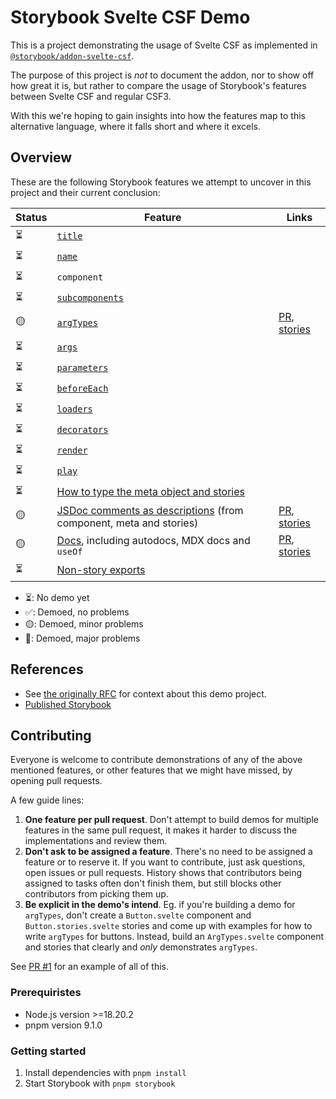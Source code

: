 # Storybook Svelte CSF Demo

This is a project demonstrating the usage of Svelte CSF as implemented in [`@storybook/addon-svelte-csf`](https://github.com/storybookjs/addon-svelte-csf).

The purpose of this project is _not_ to document the addon, nor to show off how great it is, but rather to compare the usage of Storybook's features between Svelte CSF and regular CSF3.

With this we're hoping to gain insights into how the features map to this alternative language, where it falls short and where it excels.

## Overview

These are the following Storybook features we attempt to uncover in this project and their current conclusion:

<!-- prettier-ignore-start -->

| Status | Feature | Links |
| ------ | ------- | ----- |
| ⏳     | [`title`](https://storybook.js.org/docs/writing-stories/naming-components-and-hierarchy#naming-stories) |  |
| ⏳     | [`name`](https://storybook.js.org/docs/writing-stories#rename-stories) |  |
| ⏳     | `component` |  |
| ⏳     | [`subcomponents`](https://storybook.js.org/docs/writing-stories/stories-for-multiple-components) |  |
| 🟡     | [`argTypes`](https://storybook.js.org/docs/api/arg-types#argtypes)  | [PR](https://github.com/storybookjs/svelte-csf-demo/pull/4), [stories](https://main--663faba8e103e55dccd640dc.chromatic.com/?path=/docs/argtypes)  |
| ⏳     | [`args`](https://storybook.js.org/docs/writing-stories/args) |  |
| ⏳     | [`parameters`](https://storybook.js.org/docs/writing-stories/parameters) |  |
| ⏳     | [`beforeEach`](https://storybook.js.org/docs/8.1/writing-stories/mocking-modules#using-mocked-modules-in-stories) |  |
| ⏳     | [`loaders`](https://storybook.js.org/docs/writing-stories/loaders) |  |
| ⏳     | [`decorators`](https://storybook.js.org/docs/writing-stories/decorators) |  |
| ⏳     | [`render`](https://storybook.js.org/docs/api/csf#custom-render-functions) |  |
| ⏳     | [`play`](https://storybook.js.org/docs/writing-stories/play-function) |  |
| ⏳     | [How to type the meta object and stories](https://storybook.js.org/docs/writing-stories/typescript) |  |
| 🟡     | [JSDoc comments as descriptions](https://storybook.js.org/docs/api/doc-block-description#writing-descriptions) (from component, meta and stories) | [PR](https://github.com/storybookjs/svelte-csf-demo/pull/2), [stories](https://main--663faba8e103e55dccd640dc.chromatic.com/?path=/docs/description-from-comment-svelte-csf--docs) |
| 🟡     | [Docs](https://storybook.js.org/docs/writing-docs/mdx), including autodocs, MDX docs and `useOf` | [PR](https://github.com/storybookjs/svelte-csf-demo/pull/1), [stories](https://main--663faba8e103e55dccd640dc.chromatic.com/?path=/docs/docs) |
| ⏳     | [Non-story exports](https://storybook.js.org/docs/api/csf#non-story-exports) |  |

<!-- prettier-ignore-end -->

- ⏳: No demo yet
- ✅: Demoed, no problems
- 🟡: Demoed, minor problems
- 🔴: Demoed, major problems

## References

- See [the originally RFC](https://github.com/storybookjs/storybook/discussions/27092) for context about this demo project.
- [Published Storybook](https://main--663faba8e103e55dccd640dc.chromatic.com)

## Contributing

Everyone is welcome to contribute demonstrations of any of the above mentioned features, or other features that we might have missed, by opening pull requests.

A few guide lines:

1. **One feature per pull request**. Don't attempt to build demos for multiple features in the same pull request, it makes it harder to discuss the implementations and review them.
2. **Don't ask to be assigned a feature**. There's no need to be assigned a feature or to reserve it. If you want to contribute, just ask questions, open issues or pull requests. History shows that contributors being assigned to tasks often don't finish them, but still blocks other contributors from picking them up.
3. **Be explicit in the demo's intend**. Eg. if you're building a demo for `argTypes`, don't create a `Button.svelte` component and `Button.stories.svelte` stories and come up with examples for how to write `argTypes` for buttons. Instead, build an `ArgTypes.svelte` component and stories that clearly and _only_ demonstrates `argTypes`.

See [PR #1](https://github.com/storybookjs/svelte-csf-demo/pull/1) for an example of all of this.

### Prerequiristes

- Node.js version >=18.20.2
- pnpm version 9.1.0

### Getting started

1. Install dependencies with `pnpm install`
2. Start Storybook with `pnpm storybook`
